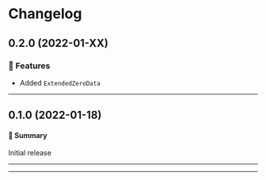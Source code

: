 # Changelog

## 0.2.0 (2022-01-XX)

### 🚀 Features

- Added `ExtendedZeroData`

---

## 0.1.0 (2022-01-18)

#### 💬 Summary

Initial release

---

---
